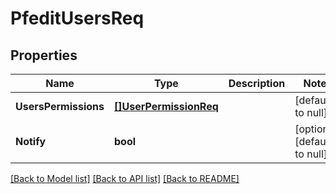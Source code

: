 # PfeditUsersReq

## Properties
Name | Type | Description | Notes
------------ | ------------- | ------------- | -------------
**UsersPermissions** | [**[]UserPermissionReq**](UserPermissionReq.md) |  | [default to null]
**Notify** | **bool** |  | [optional] [default to null]

[[Back to Model list]](../README.md#documentation-for-models) [[Back to API list]](../README.md#documentation-for-api-endpoints) [[Back to README]](../README.md)


